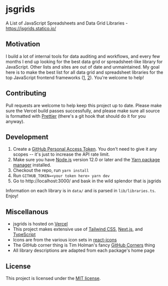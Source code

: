# jsgrids

A List of JavaScript Spreadsheets and Data Grid Libraries - https://jsgrids.statico.io/

## Motivation

I build a lot of internal tools for data auditing and workflows, and every few months I end up looking for the best data grid or spreadsheet-like library for JavaScript. Other lists and sites are out of date and unmaintained. My goal here is to make the best list for all data grid and spreadsheet libraries for the top JavaScript frontend frameworks ([1](https://2019.stateofjs.com/front-end-frameworks/), [2](https://2019.stateofjs.com/other-tools/)). You're welcome to help!

## Contributing

Pull requests are welcome to help keep this project up to date. Please make sure the Vercel build passes successfully, and please make sure all source is formatted with [Prettier](https://prettier.io/) (there's a git hook that should do it for you anyway).

## Development

1. Create a [GitHub Personal Access Token](https://github.com/settings/tokens). You don't need to give it any scopes -- it's just to increase the API rate limit.
1. Make sure you have [Node.js](https://nodejs.org/) version 12.0 or later and the [Yarn package manager](https://yarnpkg.com/) installed.
1. Checkout the repo, run `yarn install`
1. Run `GITHUB_TOKEN=<your token here> yarn dev`
1. Go to http://localhost:3000/ and bask in the wild splendor that is jsgrids

Information on each library is in `data/` and is parsed in `lib/libraries.ts`. Enjoy!

## Miscellanous

- jsgrids is hosted on [Vercel](https://vercel.com/)
- This project makes extensive use of [Tailwind CSS](https://tailwindcss.com/), [Next.js](https://nextjs.org/), and [TypeScript](https://www.typescriptlang.org/)
- Icons are from the various icon sets in [react-icons](https://react-icons.github.io/react-icons/)
- The GitHub corner thing is Tim Holman's fancy [GitHub Corners](http://tholman.com/github-corners/) thing
- All library descriptions are adapted from each package's home page

## License

This project is licensed under the [MIT license](https://github.com/statico/jsgrids/blob/master/LICENSE).
